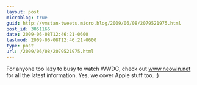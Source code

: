 ```yaml
---
layout: post
microblog: true
guid: http://vmstan-tweets.micro.blog/2009/06/08/2079521975.html
post_id: 3051166
date: 2009-06-08T12:46:21-0600
lastmod: 2009-06-08T12:46:21-0600
type: post
url: /2009/06/08/2079521975.html
---
```

For anyone too lazy to busy to watch WWDC, check out www.neowin.net for all the latest information. Yes, we cover Apple stuff too. ;)

